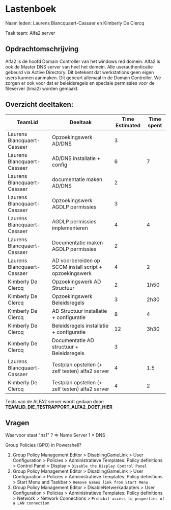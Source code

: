 # Lastenboek

Naam leden: Laurens Blancquaert-Cassaer en Kimberly De Clercq

Taak team: Alfa2 server

## Opdrachtomschrijving
Alfa2 is de hoofd Domain Controller van het windows red domein. Alfa2 is ook de Master DNS server van heel het domein.
Alle userauthenticatie gebeurd via Active Directory. Dit betekent dat werkstations geen eigen users kunnen aanmaken. Dit gebeurt allemaal in de Domain Controller. We zorgen er ook voor dat er beleidsregels en speciale permissies voor de fileserver (lima2) worden gemaakt.

## Overzicht deeltaken:
| TeamLid                     | Deeltaak          | Time Estimated | Time spent  |
| --------------              | --------------    | -------------- | --------------|
| Laurens Blancquaert-Cassaer | Opzoekingswerk AD/DNS   | 3        |               |
| Laurens Blancquaert-Cassaer | AD/DNS installatie + config   |  6 |      7         |
| Laurens Blancquaert-Cassaer | documentatie maken AD/DNS  |  2    |               |
| Laurens Blancquaert-Cassaer | Opzoekingswerk AGDLP permissies | 3 |              |
| Laurens Blancquaert-Cassaer | AGDLP permissies implementeren  | 4 |      4        |
| Laurens Blancquaert-Cassaer | Documentatie maken AGDLP permissies | 2 |          |
| Laurens Blancquaert-Cassaer | AD voorbereiden op SCCM install script + opzoekingswerk | 4 |    2      |
| Kimberly De Clercq | Opzoekingswerk AD Structuur | 2  | 1h50   |
| Kimberly De Clercq | Opzoekingswerk Beleidsregels | 3 | 2h30   |
| Kimberly De Clercq | AD Structuur installatie + configuratie | 8 |  4 |
| Kimberly De Clercq | Beleidsregels installatie + configuratie | 12 |  3h30  |
| Kimberly De Clercq | Documentatie AD structuur + Beleidsregels | 3 |          |
| Laurens Blancquaert-Cassaer  | Testplan opstellen (+ zelf testen) alfa2 server | 4 |  1.5 |
| Kimberly De Clercq  | Testplan opstellen (+ zelf testen) alfa2 server | 4  | 2  |

Tests van de ALFA2 server wordt gedaan door: **TEAMLID_DIE_TESTRAPPORT_ALFA2_DOET_HIER**

## Vragen
Waarvoor staat "ns1" ?   => Name Server 1 = DNS  

Group Policies (GPO) in Powershell?   
1. Group Policy Management Editor > DisablingGameLink > User Configuration > Policies > Administratieve Templates: Policy definitions > Control Panel > Display > `Disable the Display Control Panel`
2. Group Policy Management Editor > DisablingGameLink > User Configuration > Policies > Administratieve Templates: Policy definitions > Start Menu and Taskbar > `Remove Games link from Start Menu`
3. Group Policy Management Editor > DisableNetwerkadapters > User Configuration > Policies > Administratieve Templates: Policy definitions > Network > Network Connections > `Prohibit access to properties of a LAN connection`
